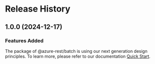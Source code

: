 # Release History
    
## 1.0.0 (2024-12-17)

### Features Added

The package of @azure-rest/batch is using our next generation design principles. To learn more, please refer to our documentation [Quick Start](https://aka.ms/azsdk/js/mgmt/quickstart).
